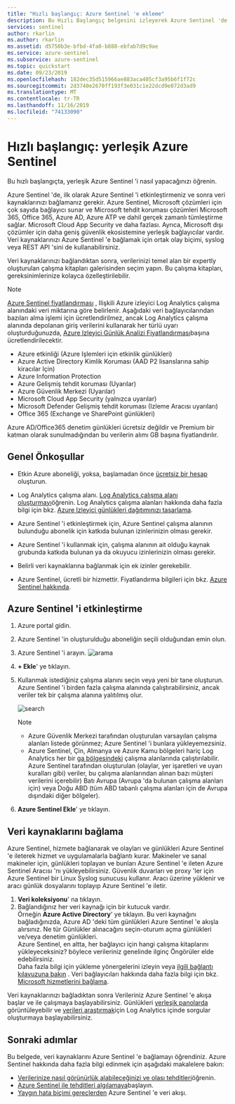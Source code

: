 ```yaml
---
title: "Hızlı başlangıç: Azure Sentinel 'e ekleme"
description: Bu Hızlı Başlangıç belgesini izleyerek Azure Sentinel 'de veri toplamayı öğrenin.
services: sentinel
author: rkarlin
ms.author: rkarlin
ms.assetid: d5750b3e-bfbd-4fa0-b888-ebfab7d9c9ae
ms.service: azure-sentinel
ms.subservice: azure-sentinel
ms.topic: quickstart
ms.date: 09/23/2019
ms.openlocfilehash: 182dec35d515966ae883aca405cf3a95b6f1f72c
ms.sourcegitcommit: 2d3740e2670ff193f3e031c1e22dcd9e072d3ad9
ms.translationtype: MT
ms.contentlocale: tr-TR
ms.lasthandoff: 11/16/2019
ms.locfileid: "74133090"
---
```

# <a name="quickstart-on-board-azure-sentinel"></a>Hızlı başlangıç: yerleşik Azure Sentinel

Bu hızlı başlangıçta, yerleşik Azure Sentinel 'i nasıl yapacağınızı öğrenin. 

Azure Sentinel 'de, ilk olarak Azure Sentinel 'i etkinleştirmeniz ve sonra veri kaynaklarınızı bağlamanız gerekir. Azure Sentinel, Microsoft çözümleri için çok sayıda bağlayıcı sunar ve Microsoft tehdit koruması çözümleri Microsoft 365, Office 365, Azure AD, Azure ATP ve dahil gerçek zamanlı tümleştirme sağlar. Microsoft Cloud App Security ve daha fazlası. Ayrıca, Microsoft dışı çözümler için daha geniş güvenlik ekosistemine yerleşik bağlayıcılar vardır. Veri kaynaklarınızı Azure Sentinel 'e bağlamak için ortak olay biçimi, syslog veya REST API 'sini de kullanabilirsiniz.  

Veri kaynaklarınızı bağlandıktan sonra, verilerinizi temel alan bir expertly oluşturulan çalışma kitapları galerisinden seçim yapın. Bu çalışma kitapları, gereksinimlerinize kolayca özelleştirilebilir.

>[!NOTE] 
> [Azure Sentinel fiyatlandırması](https://azure.microsoft.com/pricing/details/azure-sentinel/) , Ilişkili Azure izleyici Log Analytics çalışma alanındaki veri miktarına göre belirlenir. Aşağıdaki veri bağlayıcılarından bazıları alma işlemi için ücretlendirilmez, ancak Log Analytics çalışma alanında depolanan giriş verilerini kullanarak her türlü uyarı oluşturduğunuzda, [Azure Izleyici Günlük Analizi Fiyatlandırması](https://azure.microsoft.com/pricing/details/monitor/)başına ücretlendirilecektir. 
  > - Azure etkinliği (Azure Işlemleri için etkinlik günlükleri)
  > - Azure Active Directory Kimlik Koruması (AAD P2 lisanslarına sahip kiracılar Için)
  > - Azure Information Protection
  > - Azure Gelişmiş tehdit koruması (Uyarılar)
  > - Azure Güvenlik Merkezi (Uyarılar)
  > - Microsoft Cloud App Security (yalnızca uyarılar)
  > - Microsoft Defender Gelişmiş tehdit koruması (Izleme Aracısı uyarıları)
  > - Office 365 (Exchange ve SharePoint günlükleri)
>
> Azure AD/Office365 denetim günlükleri ücretsiz değildir ve Premium bir katman olarak sunulmadığından bu verilerin alımı GB başına fiyatlandırılır. 
  

## <a name="global-prerequisites"></a>Genel Önkoşullar

- Etkin Azure aboneliği, yoksa, başlamadan önce [ücretsiz bir hesap](https://azure.microsoft.com/free/?WT.mc_id=A261C142F) oluşturun.

- Log Analytics çalışma alanı. [Log Analytics çalışma alanı oluşturmayı](../log-analytics/log-analytics-quick-create-workspace.md)öğrenin. Log Analytics çalışma alanları hakkında daha fazla bilgi için bkz. [Azure Izleyici günlükleri dağıtımınızı tasarlama](../azure-monitor/platform/design-logs-deployment.md).

-  Azure Sentinel 'i etkinleştirmek için, Azure Sentinel çalışma alanının bulunduğu abonelik için katkıda bulunan izinlerinizin olması gerekir. 
- Azure Sentinel 'i kullanmak için, çalışma alanının ait olduğu kaynak grubunda katkıda bulunan ya da okuyucu izinlerinizin olması gerekir.
- Belirli veri kaynaklarına bağlanmak için ek izinler gerekebilir.
- Azure Sentinel, ücretli bir hizmettir. Fiyatlandırma bilgileri için bkz. [Azure Sentinel hakkında](https://go.microsoft.com/fwlink/?linkid=2104058).
 
## Azure Sentinel 'i etkinleştirme<a name="enable"></a>

1. Azure portal gidin.
2. Azure Sentinel 'in oluşturulduğu aboneliğin seçili olduğundan emin olun. 
3. Azure Sentinel 'i arayın. 
   ![arama](./media/quickstart-onboard/search-product.png)

1. **+ Ekle**' ye tıklayın.
1. Kullanmak istediğiniz çalışma alanını seçin veya yeni bir tane oluşturun. Azure Sentinel 'i birden fazla çalışma alanında çalıştırabilirsiniz, ancak veriler tek bir çalışma alanına yalıtılmış olur.

   ![search](./media/quickstart-onboard/choose-workspace.png)

   >[!NOTE] 
   > - Azure Güvenlik Merkezi tarafından oluşturulan varsayılan çalışma alanları listede görünmez; Azure Sentinel 'i bunlara yükleyemezsiniz.
   > - Azure Sentinel, Çin, Almanya ve Azure Kamu bölgeleri hariç Log Analytics her bir [ga bölgesindeki](https://azure.microsoft.com/global-infrastructure/services/?products=monitor) çalışma alanlarında çalıştırılabilir. Azure Sentinel tarafından oluşturulan (olaylar, yer işaretleri ve uyarı kuralları gibi) veriler, bu çalışma alanlarından alınan bazı müşteri verilerini içerebilir) Batı Avrupa (Avrupa 'da bulunan çalışma alanları için) veya Doğu ABD (tüm ABD tabanlı çalışma alanları için de Avrupa dışındaki diğer bölgeler).

6. **Azure Sentinel Ekle**' ye tıklayın.
  

## <a name="connect-data-sources"></a>Veri kaynaklarını bağlama

Azure Sentinel, hizmete bağlanarak ve olayları ve günlükleri Azure Sentinel 'e ileterek hizmet ve uygulamalarla bağlantı kurar. Makineler ve sanal makineler için, günlükleri toplayan ve bunları Azure Sentinel 'e ileten Azure Sentinel Aracısı 'nı yükleyebilirsiniz. Güvenlik duvarları ve proxy 'ler için Azure Sentinel bir Linux Syslog sunucusu kullanır. Aracı üzerine yüklenir ve aracı günlük dosyalarını toplayıp Azure Sentinel 'e iletir. 
 
1. **Veri koleksiyonu**' na tıklayın.
2. Bağlandığınız her veri kaynağı için bir kutucuk vardır.<br>
Örneğin **Azure Active Directory**' ye tıklayın. Bu veri kaynağını bağladığınızda, Azure AD 'deki tüm günlükleri Azure Sentinel 'e akışla alırsınız. Ne tür Günlükler alınacağını seçin-oturum açma günlükleri ve/veya denetim günlükleri. <br>
Azure Sentinel, en altta, her bağlayıcı için hangi çalışma kitaplarını yükleyeceksiniz? böylece verileriniz genelinde ilginç Öngörüler elde edebilirsiniz. <br> Daha fazla bilgi için yükleme yönergelerini izleyin veya [ilgili bağlantı kılavuzuna bakın](connect-data-sources.md) . Veri bağlayıcıları hakkında daha fazla bilgi için bkz. [Microsoft hizmetlerini bağlama](connect-data-sources.md).

Veri kaynaklarınızı bağladıktan sonra Verileriniz Azure Sentinel 'e akışa başlar ve ile çalışmaya başlayabilirsiniz. Günlükleri [yerleşik panolarda](quickstart-get-visibility.md) görüntüleyebilir ve [verileri araştırmak](tutorial-investigate-cases.md)için Log Analytics içinde sorgular oluşturmaya başlayabilirsiniz.



## <a name="next-steps"></a>Sonraki adımlar
Bu belgede, veri kaynaklarını Azure Sentinel 'e bağlamayı öğrendiniz. Azure Sentinel hakkında daha fazla bilgi edinmek için aşağıdaki makalelere bakın:
- [Verilerinize nasıl görünürlük alabileceğinizi ve olası tehditleri](quickstart-get-visibility.md)öğrenin.
- [Azure Sentinel ile tehditleri algılamaya](tutorial-detect-threats-built-in.md)başlayın.
- [Yaygın hata biçimi gereçlerden](connect-common-event-format.md) Azure Sentinel 'e veri akışı.
